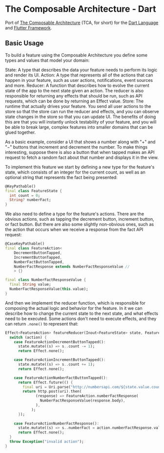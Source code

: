 # The Composable Architecture - Dart

Port of [The Composable Architecture](https://github.com/pointfreeco/swift-composable-architecture) (TCA, for short) for the [Dart Language](https://dart.dev) and [Flutter Framework](https://flutter.dev).

## Basic Usage

To build a feature using the Composable Architecture you define some types and values that model your domain:

State: A type that describes the data your feature needs to perform its logic and render its UI.
Action: A type that represents all of the actions that can happen in your feature, such as user actions, notifications, event sources and more.
Reducer: A function that describes how to evolve the current state of the app to the next state given an action. The reducer is also responsible for returning any effects that should be run, such as API requests, which can be done by returning an Effect value.
Store: The runtime that actually drives your feature. You send all user actions to the store so that the store can run the reducer and effects, and you can observe state changes in the store so that you can update UI.
The benefits of doing this are that you will instantly unlock testability of your feature, and you will be able to break large, complex features into smaller domains that can be glued together.

As a basic example, consider a UI that shows a number along with "+" and "−" buttons that increment and decrement the number. To make things interesting, suppose there is also a button that when tapped makes an API request to fetch a random fact about that number and displays it in the view.

To implement this feature we start by defining a new type for the feature's state, which consists of an integer for the current count, as well as an optional string that represents the fact being presented:

```dart
@KeyPathable()
final class FeatureState {
  int count = 0;
  String? numberFact;
}
```

We also need to define a type for the feature's actions. There are the obvious actions, such as tapping the decrement button, increment button, or fact button. But there are also some slightly non-obvious ones, such as the action that occurs when we receive a response from the fact API request:

```dart 
@CaseKeyPathable()
final class FeatureAction<
    DecrementButtonTapped,
    IncrementButtonTapped,
    NumberFactButtonTapped,
    NumberFactResponse extends NumberFactResponseValue //
    > {}

final class NumberFactResponseValue {
  final String value;
  NumberFactResponseValue(this.value);
}
```

And then we implement the reducer function, which is responsible for composing the actual logic and behavior for the feature. In it we can describe how to change the current state to the next state, and what effects need to be executed. Some actions don't need to execute effects, and they can return `.none()` to represent that:

```dart
Effect<FeatureAction> featureReducer(Inout<FeatureState> state, FeatureAction action) {
  switch (action) {
    case FeatureActionDecrementButtonTapped():
      state.mutate((s) => s..count -= 1);
      return Effect.none();

    case FeatureActionIncrementButtonTapped():
      state.mutate((s) => s..count += 1);
      return Effect.none();

    case FeatureActionNumberFactButtonTapped():
      return Effect.future(() {
        final uri = Uri.parse("http://numbersapi.com/${state.value.count})/trivia");
        return http.post(uri).then(
              (response) => FeatureAction.numberFactResponse(
                NumberFactResponseValue(response.body),
              ),
            );
      });
      
    case FeatureActionNumberFactResponse():
      state.mutate((s) => s..numberFact = action.numberFactResponse.value);
      return Effect.none();
  }
  throw Exception("invalid action");
}
```